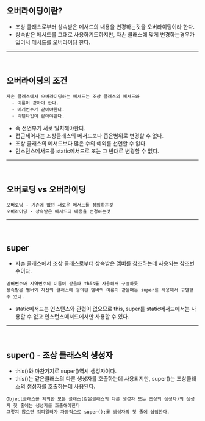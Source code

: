 ## 오버라이딩이란?
  - 조상 클래스로부터 상속받은 메서드의 내용을 변경하는것을 오버라이딩이라 한다.
  - 상속받은 메서드를 그대로 사용하기도하지만, 자손 클래스에 맞게 변경하는경우가 있어서 메서드를 오버라이딩 한다.
---
<br>


## 오버라이딩의 조건
  ```
  자손 클래스에서 오버라이딩하는 메서드는 조상 클래스의 메서드와
    - 이름이 같아야 한다.
    - 매개변수가 같아야한다.
    - 리턴타입이 같아야한다.
  ```
  - 즉 선언부가 서로 일치해야한다.
  - 접근제어자는 조상클래스의 메서드보다 좁은볌위로 변경할 수 없다.
  - 조상 클래스의 메서드보다 많은 수의 예외를 선언할 수 없다.
  - 인스턴스메서드를 static메서드로 또는 그 반대로 변경할 수 없다.
---
<br>

  
## 오버로딩 vs 오버라이딩
  ```
  오버로딩 - 기존에 없던 새로운 메서드를 정의하는것
  오버라이딩 - 상속받은 메서드의 내용을 변경하는것
  ```
 ---
<br>

 
## super
  - 자손 클래스에서 조상 클래스로부터 상속받은 멤버를 참조하는데 사용되는 참조변수이다.
  ```
  멤버변수와 지역변수의 이름이 같을때 this를 사용해서 구별하듯
  상속받은 멤버와 자신의 클래스에 정의된 멤버의 이름이 같을때는 super를 사용해서 구별할 수 있다.
  ```
  - static메서드는 인스턴스와 관련이 없으므로 this, super를 static메서드에서는 사용할 수 없고 인스턴스메서드에서만 사용할 수 있다.
 ---
<br>

 
## super() - 조상 클래스의 생성자
  - this()와 마찬가지로 super()역시 생성자이다.
  - this()는 같은클래스의 다른 생성자를 호출하는데 사용되지만, super()는 조상클래스의 생성자를 호출하는데 사용된다.
  ```
  Object클래스를 제외한 모든 클래스(같은클래스의 다른 생성자 또는 조상의 생성자)의 생성자 첫 줄에는 생성자를 호출해야한다
  그렇지 않으면 컴파일러가 자동적으로 super();를 생성자의 첫 줄에 삽입한다.
  ```
  
